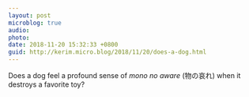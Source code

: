 ```yaml
---
layout: post
microblog: true
audio: 
photo: 
date: 2018-11-20 15:32:33 +0800
guid: http://kerim.micro.blog/2018/11/20/does-a-dog.html
---
```

Does a dog feel a profound sense of *mono no aware* (物の哀れ) when it destroys a favorite toy? 
